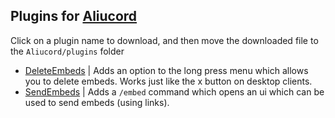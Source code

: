 ## Plugins for [Aliucord](https://github.com/Aliucord)

Click on a plugin name to download, and then move the downloaded file to the `Aliucord/plugins` folder
- [DeleteEmbeds](https://github.com/C10udburst/aliucord-plugins/raw/builds/DeleteEmbeds.zip) | 
  Adds an option to the long press menu which allows you to delete embeds. Works just like the x button on desktop clients.
- [SendEmbeds](https://github.com/C10udburst/aliucord-plugins/raw/builds/SendEmbeds.zip) |
  Adds a `/embed` command which opens an ui which can be used to send embeds (using links).
